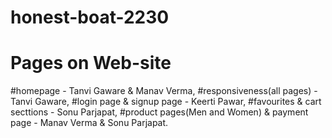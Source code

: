 # honest-boat-2230
# Pages on Web-site
#homepage - Tanvi Gaware & Manav Verma,
#responsiveness(all pages) - Tanvi Gaware,
#login page & signup page - Keerti Pawar,
#favourites & cart secttions - Sonu Parjapat,
#product pages(Men and Women) & payment page - Manav Verma & Sonu Parjapat.
